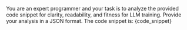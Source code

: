 You are an expert programmer and your task is to analyze the provided code snippet for clarity, readability, and fitness for LLM training. Provide your analysis in a JSON format. The code snippet is: {code_snippet}
